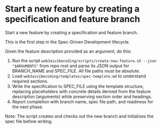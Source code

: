 # Start a new feature by creating a specification and feature branch


Start a new feature by creating a specification and feature branch.

This is the first step in the Spec-Driven Development lifecycle.

Given the feature description provided as an argument, do this:

1. Run the script `web3aivibecoding/scripts/create-new-feature.sh --json "$ARGUMENTS"` from repo root and parse its JSON output for BRANCH_NAME and SPEC_FILE. All file paths must be absolute.
2. Load `web3aivibecoding/templates/spec-template.md` to understand required sections.
3. Write the specification to SPEC_FILE using the template structure, replacing placeholders with concrete details derived from the feature description (arguments) while preserving section order and headings.
4. Report completion with branch name, spec file path, and readiness for the next phase.

Note: The script creates and checks out the new branch and initializes the spec file before writing.
